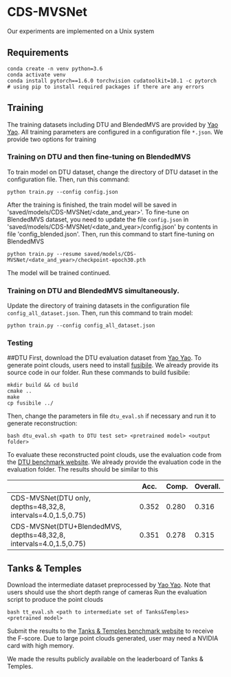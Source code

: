 # CDS-MVSNet
Our experiments are implemented on a Unix system
## Requirements
    conda create -n venv python=3.6
    conda activate venv
    conda install pytorch==1.6.0 torchvision cudatoolkit=10.1 -c pytorch
    # using pip to install required packages if there are any errors

## Training
The training datasets including DTU and BlendedMVS are provided by [Yao Yao](https://github.com/YoYo000/MVSNet). 
 All training parameters are configured in a configuration file `*.json`. We provide two options for training

### Training on DTU and then fine-tuning on BlendedMVS
To train model on DTU dataset, change the directory of DTU dataset in the configuration file. Then, run this command:

    python train.py --config config.json
    
After the training is finished, the train model will be saved in 'saved/models/CDS-MVSNet/<date_and_year>'. 
To fine-tune on BlendedMVS dataset, you need to update the file `config.json` in 'saved/models/CDS-MVSNet/<date_and_year>/config.json' by contents in file 'config_blended.json'.
Then, run this command to start fine-tuning on BlendedMVS

    python train.py --resume saved/models/CDS-MVSNet/<date_and_year>/checkpoint-epoch30.pth
    
The model will be trained continued.

### Training on DTU and BlendedMVS simultaneously.
 
Update the directory of training datasets in the configuration file `config_all_dataset.json`.
Then, run this command to train model:

    python train.py --config config_all_dataset.json
    
### Testing
##DTU
First, download the DTU evaluation dataset from [Yao Yao](https://github.com/YoYo000/MVSNet).
To generate point clouds, users need to install [fusibile](https://github.com/kysucix/fusibile). We already provide its source code in our folder.
Run these commands to build fusibile:

    mkdir build && cd build
    cmake ..
    make
    cp fusibile ../

Then, change the parameters in file `dtu_eval.sh` if necessary and run it to generate reconstruction:

    bash dtu_eval.sh <path to DTU test set> <pretrained model> <output folder>

To evaluate these reconstructed point clouds, use the evaluation code from the [DTU benchmark website](https://roboimagedata.compute.dtu.dk/?page_id=36). 
We already provide the evaluation code in the evaluation folder. 
The results should be similar to this

|                       | Acc.   | Comp.  | Overall. |
|-----------------------|--------|--------|----------|
| CDS-MVSNet(DTU only, depths=48,32,8, intervals=4.0,1.5,0.75)  | 0.352  | 0.280  | 0.316    |
| CDS-MVSNet(DTU+BlendedMVS, depths=48,32,8, intervals=4.0,1.5,0.75)  | 0.351  | 0.278  | 0.315    |


## Tanks & Temples
Download the intermediate dataset preprocessed by [Yao Yao](https://github.com/YoYo000/MVSNet).
Note that users should use the short depth range of cameras
Run the evaluation script to produce the point clouds

    bash tt_eval.sh <path to intermediate set of Tanks&Temples> <pretrained model>

Submit the results to the [Tanks & Temples benchmark website](https://www.tanksandtemples.org/) to receive the F-score. 
Due to large point clouds generated, user may need a NVIDIA card with high memory.

We made the results publicly available on the leaderboard of Tanks & Temples.
